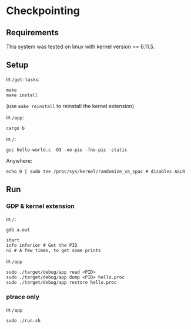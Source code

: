 # Checkpointing
## Requirements
This system was tested on linux with kernel version >= 6.11.5. 

## Setup

in `/get-tasks`:

```
make
make install 
```
(use `make reinstall` to reinstall the kernel extension)

in `/app`:

```
cargo b
```

in `/`:

```
gcc hello-world.c -O3 -no-pie -fno-pic -static
```

Anywhere:
```
echo 0 | sudo tee /proc/sys/kernel/randomize_va_spac # disables ASLR
```

## Run
### GDP & kernel extension
in `/`:

```
gdb a.out

start
info inferior # Get the PID
ni # A few times, to get some prints
```

in `/app`

```
sudo ./target/debug/app read <PID>
sudo ./target/debug/app dump <PID> hello.proc
sudo ./target/debug/app restore hello.proc
```

### ptrace only
in `/app`
```
sudo ./run.sh
```